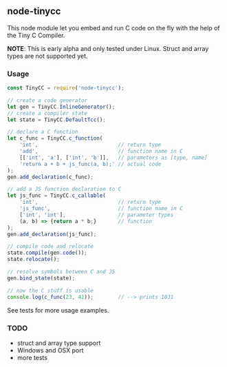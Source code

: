 ## node-tinycc

This node module let you embed and run C code on the fly
with the help of the Tiny C Compiler.

**NOTE**: This is early alpha and only tested under Linux.
Struct and array types are not supported yet.

### Usage

```javascript
const TinyCC = require('node-tinycc');

// create a code generator
let gen = TinyCC.InlineGenerator();
// create a compiler state
let state = TinyCC.DefaultTcc();

// declare a C function
let c_func = TinyCC.c_function(
    'int',                          // return type
    'add',                          // function name in C
    [['int', 'a'], ['int', 'b']],   // parameters as [type, name]
    'return a + b + js_func(a, b);' // actual code
);
gen.add_declaration(c_func);

// add a JS function declaration to C
let js_func = TinyCC.c_callable(
    'int',                          // return type
    'js_func',                      // function name in C
    ['int', 'int'],                 // parameter types
    (a, b) => {return a * b;}       // function
);
gen.add_declaration(js_func);

// compile code and relocate
state.compile(gen.code());
state.relocate();

// resolve symbols between C and JS
gen.bind_state(state);

// now the C stuff is usable
console.log(c_func(23, 42));        // --> prints 1031
```
See tests for more usage examples.

### TODO

- struct and array type support
- Windows and OSX port
- more tests